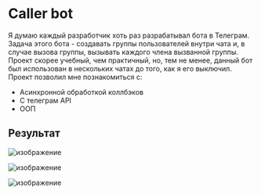 # Caller bot

Я думаю каждый разработчик хоть раз разрабатывал бота в Телеграм. Задача этого бота - создавать группы пользователей внутри чата и, в случае вызова группы, вызывать каждого члена вызванной группы. Проект скорее учебный, чем практичный, но, тем не менее, данный бот был использован в нескольких чатах до того, как я его выключил. Проект позволил мне познакомиться с:

 - Асинхронной обработкой коллбэков
 - С телеграм API
 - ООП

## Результат

![изображение](https://github.com/user-attachments/assets/010958d8-467b-4bcf-9f27-4074729a516b)

![изображение](https://github.com/user-attachments/assets/4cf77f6a-9777-42af-a91a-2e7e924e65cf)

![изображение](https://github.com/user-attachments/assets/ad7cc029-2bea-4e19-bccd-be0650c54fe2)

